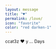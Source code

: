 ```yaml
---
layout: message
title: "♥"
permalink: /love/
icon: "favorite"
color: "red darken-1"
---
```


ccat3z ♥ y <span id="100-days">...</span> Days

<script>
  setTimeout(() => {
    document.getElementById('100-days').innerHTML = Math.floor((new Date().getTime() - new Date('11/28/2017')) / ( 1000 * 60 * 60 * 24 ));
  }, 1000);
</script>

